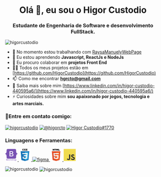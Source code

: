 <h1 align="center">Olá 👋, eu sou o Higor Custodio</h1>
<h3 align="center">Estudante de Engenharia de Software e desenvolvimento FullStack.</h3>

<p align="left"> <img src="https://komarev.com/ghpvc/?username=higorcustodio&label=Profile%20views&color=0e75b6&style=flat" alt="higorcustodio" /> </p>

- 🔭 No momento estou trabalhando com [RaysaManuelyWebPage](https://github.com/HigorCustodio/Raysa-Arquitetura-Page)
- 🌱 Eu estou aprendendo **Javascript, ReactJs e NodeJs**
- 👯 Eu procuro colaborar em **projetos Front End**
- 👨‍💻 Todos os meus projetos estão em [https://github.com/HigorCustodio](https://github.com/HigorCustodio)
- 📫 Como me encontrar **hgrcto@gmail.com**
- 📄 Saiba mais sobre mim [https://www.linkedin.com/in/higor-custodio-440595a6/](https://www.linkedin.com/in/higor-custodio-440595a6/)
- ⚡ Curiosidades sobre mim **sou apaixonado por jogos, tecnologia e artes marciais.**

<h3 align="left">📇Entre em contato comigo:</h3>
<p align="left">
<a href="https://linkedin.com/in/higorcustodio" target="blank"><img align="center" src="https://raw.githubusercontent.com/rahuldkjain/github-profile-readme-generator/master/src/images/icons/Social/linked-in-alt.svg" alt="higorcustodio" height="30" width="40" /></a>
<a href="https://instagram.com/@higorcto" target="blank"><img align="center" src="https://raw.githubusercontent.com/rahuldkjain/github-profile-readme-generator/master/src/images/icons/Social/instagram.svg" alt="@higorcto" height="30" width="40" /></a>
<a href="https://discord.gg/Higor Custodio#1770" target="blank"><img align="center" src="https://raw.githubusercontent.com/rahuldkjain/github-profile-readme-generator/master/src/images/icons/Social/discord.svg" alt="Higor Custodio#1770" height="30" width="40" /></a>
</p>

<h3 align="left">Linguagens e Ferramentas:</h3>
<p align="left"> <a href="https://getbootstrap.com" target="_blank" rel="noreferrer"> <img src="https://raw.githubusercontent.com/devicons/devicon/master/icons/bootstrap/bootstrap-plain-wordmark.svg" alt="bootstrap" width="40" height="40"/> </a> <a href="https://www.w3schools.com/css/" target="_blank" rel="noreferrer"> <img src="https://raw.githubusercontent.com/devicons/devicon/master/icons/css3/css3-original-wordmark.svg" alt="css3" width="40" height="40"/> </a> <a href="https://www.figma.com/" target="_blank" rel="noreferrer"> <img src="https://www.vectorlogo.zone/logos/figma/figma-icon.svg" alt="figma" width="40" height="40"/> </a> <a href="https://www.w3.org/html/" target="_blank" rel="noreferrer"> <img src="https://raw.githubusercontent.com/devicons/devicon/master/icons/html5/html5-original-wordmark.svg" alt="html5" width="40" height="40"/> </a> <a href="https://developer.mozilla.org/en-US/docs/Web/JavaScript" target="_blank" rel="noreferrer"> <img src="https://raw.githubusercontent.com/devicons/devicon/master/icons/javascript/javascript-original.svg" alt="javascript" width="40" height="40"/> </a> </p>

<p><img align="left" src="https://github-readme-stats.vercel.app/api/top-langs?username=higorcustodio&show_icons=true&locale=en&layout=compact" alt="higorcustodio" /></p>

<p>&nbsp;<img align="center" src="https://github-readme-stats.vercel.app/api?username=higorcustodio&show_icons=true&locale=en" alt="higorcustodio" /></p>




<!--
<p><img align="center" src="https://github-readme-streak-stats.herokuapp.com/?user=higorcustodio&" alt="higorcustodio" /></p>
**HigorCustodio/HigorCustodio** is a ✨ _special_ ✨ repository because its `README.md` (this file) appears on your GitHub profile.

Here are some ideas to get you started:

- 🔭 I’m currently working on ...
- 🌱 I’m currently learning ...
- 👯 I’m looking to collaborate on ...
- 🤔 I’m looking for help with ...
- 💬 Ask me about ...
- 📫 How to reach me: ...
- 😄 Pronouns: ...
- ⚡ Fun fact: ...
-->
